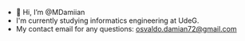 - 👋 Hi, I’m @MDamiian
- I'm currently studying informatics engineering at UdeG.
- My contact email for any questions: osvaldo.damian72@gmail.com
